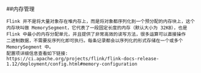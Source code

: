 ##内存管理

    Flink 并不是将大量对象存在堆内存上，而是将对象都序列化到一个预分配的内存块上，这个内存块叫做 MemorySegment，它代表了一段固定长度的内存（默认大小为 32KB），也是 Flink 中最小的内存分配单元，并且提供了非常高效的读写方法，很多运算可以直接操作
    二进制数据，不需要反序列化即可执行。每条记录都会以序列化的形式存储在一个或多个MemorySegment 中。
    配置项详细信息查看如下链接:
    https://ci.apache.org/projects/flink/flink-docs-release-1.12/deployment/config.html#memory-configuration
    